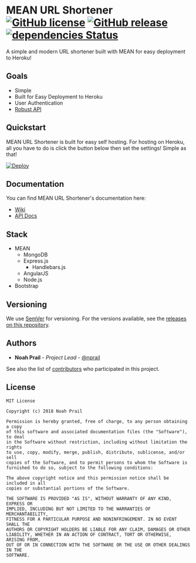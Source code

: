 # MEAN URL Shortener [![GitHub license](https://img.shields.io/badge/license-MIT-blue.svg)](https://raw.githubusercontent.com/nprail/url-shortener/master/LICENSE) [![GitHub release](https://img.shields.io/github/release/nprail/url-shortener.svg)](https://github.com/nprail/url-shortener/releases) [![dependencies Status](https://david-dm.org/nprail/url-shortener/status.svg)](https://david-dm.org/nprail/url-shortener)
A simple and modern URL shortener built with MEAN for easy deployment to Heroku!

## Goals
- Simple
- Built for Easy Deployment to Heroku
- User Authentication
- [Robust API](http://docs.nprailurlshortener.apiary.io)

## Quickstart
MEAN URL Shortener is built for easy self hosting. For hosting on Heroku, all you have to do is click the button below then set the settings! Simple as that!

[![Deploy](https://www.herokucdn.com/deploy/button.svg)](https://heroku.com/deploy)


## Documentation

You can find MEAN URL Shortener's documentation here:

- [Wiki](https://github.com/nprail/url-shortener/wiki)
- [API Docs](http://docs.nprailurlshortener.apiary.io)

## Stack
- MEAN
  - MongoDB
  - Express.js
    - Handlebars.js
  - AngularJS
  - Node.js
- Bootstrap

## Versioning

We use [SemVer](http://semver.org/) for versioning. For the versions available, see the [releases on this repository](https://github.com/nprail/url-shortener/releases).

## Authors

- **Noah Prail** - _Project Lead_ - [@nprail](https://github.com/nprail)

See also the list of [contributors](https://github.com/nprail/url-shortener/contributors) who participated in this project.
## License
```
MIT License

Copyright (c) 2018 Noah Prail

Permission is hereby granted, free of charge, to any person obtaining a copy
of this software and associated documentation files (the "Software"), to deal
in the Software without restriction, including without limitation the rights
to use, copy, modify, merge, publish, distribute, sublicense, and/or sell
copies of the Software, and to permit persons to whom the Software is
furnished to do so, subject to the following conditions:

The above copyright notice and this permission notice shall be included in all
copies or substantial portions of the Software.

THE SOFTWARE IS PROVIDED "AS IS", WITHOUT WARRANTY OF ANY KIND, EXPRESS OR
IMPLIED, INCLUDING BUT NOT LIMITED TO THE WARRANTIES OF MERCHANTABILITY,
FITNESS FOR A PARTICULAR PURPOSE AND NONINFRINGEMENT. IN NO EVENT SHALL THE
AUTHORS OR COPYRIGHT HOLDERS BE LIABLE FOR ANY CLAIM, DAMAGES OR OTHER
LIABILITY, WHETHER IN AN ACTION OF CONTRACT, TORT OR OTHERWISE, ARISING FROM,
OUT OF OR IN CONNECTION WITH THE SOFTWARE OR THE USE OR OTHER DEALINGS IN THE
SOFTWARE.
```
